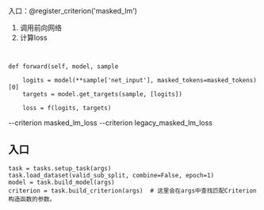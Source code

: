 
入口：@register_criterion('masked_lm')


1. 调用前向网络
2. 计算loss


```


def forward(self, model, sample

    logits = model(**sample['net_input'], masked_tokens=masked_tokens)[0]
    targets = model.get_targets(sample, [logits])

    loss = f(logits, targets)

```


--criterion masked_lm_loss 
--criterion legacy_masked_lm_loss 

## 入口


```
task = tasks.setup_task(args)
task.load_dataset(valid_sub_split, combine=False, epoch=1)
model = task.build_model(args)
criterion = task.build_criterion(args)  # 这里会在args中查找匹配Criterion构造函数的参数。
```

